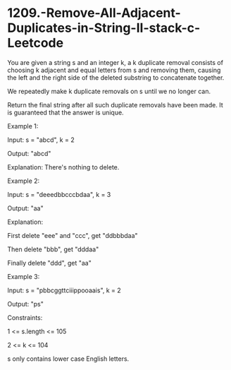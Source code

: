 # 1209.-Remove-All-Adjacent-Duplicates-in-String-II-stack-c-Leetcode

You are given a string s and an integer k, a k duplicate removal consists of choosing k adjacent and equal letters from s and removing them, causing the left and the right side of the deleted substring to concatenate together.


We repeatedly make k duplicate removals on s until we no longer can.


Return the final string after all such duplicate removals have been made. It is guaranteed that the answer is unique.

 

Example 1:


Input: s = "abcd", k = 2


Output: "abcd"


Explanation: There's nothing to delete.


Example 2:


Input: s = "deeedbbcccbdaa", k = 3


Output: "aa"


Explanation: 


First delete "eee" and "ccc", get "ddbbbdaa"


Then delete "bbb", get "dddaa"


Finally delete "ddd", get "aa"


Example 3:


Input: s = "pbbcggttciiippooaais", k = 2


Output: "ps"
 

Constraints:


1 <= s.length <= 105


2 <= k <= 104


s only contains lower case English letters.
